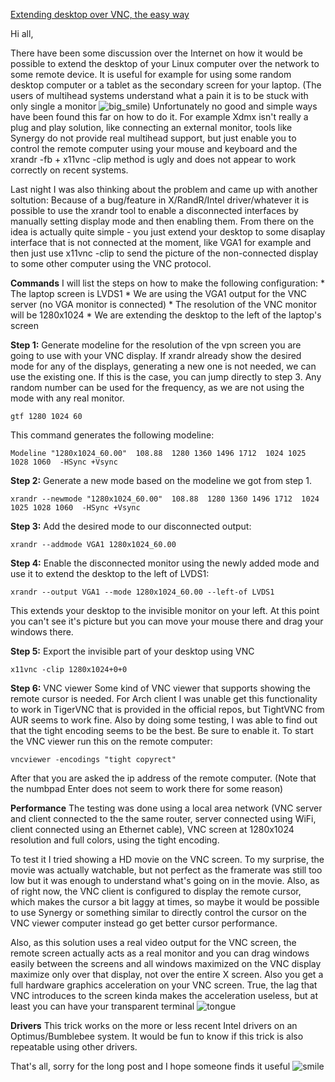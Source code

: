 [Extending desktop over VNC, the easy way](https://bbs.archlinux.org/viewtopic.php?id=191555) 

Hi all,

There have been some discussion over the Internet on how it would be possible to extend the desktop of your Linux computer over the network to some remote device. It is useful for example for using some random desktop computer or a tablet as the secondary screen for your laptop. (The users of multihead systems understand what a pain it is to be stuck with only single a monitor ![big_smile](https://bbs.archlinux.org/img/smilies/big_smile.png)) Unfortunately no good and simple ways have been found this far on how to do it.
For example Xdmx isn't really a plug and play solution, like connecting an external monitor, tools like Synergy do not provide real multihead support, but just enable you to control the remote computer using your mouse and keyboard and the xrandr -fb + x11vnc -clip method is ugly and does not appear to work correctly on recent systems.

Last night I was also thinking about the problem and came up with another soltution:
Because of a bug/feature in X/RandR/Intel driver/whatever it is possible to use the xrandr tool to enable a disconnected interfaces by manually setting display mode and then enabling them. From there on the idea is actually quite simple - you just extend your desktop to some disaplay interface that is not connected at the moment, like VGA1 for example and then just use x11vnc -clip to send the picture of the non-connected display to some other computer using the VNC protocol.

**Commands**
I will list the steps on how to make the following configuration:
\* The laptop screen is LVDS1
\* We are using the VGA1 output for the VNC server (no VGA monitor is connected)
\* The resolution of the VNC monitor will be 1280x1024
\* We are extending the desktop to the left of the laptop's screen

**Step 1:** Generate modeline for the resolution of the vpn screen you are going to use with your VNC display.
If xrandr already show the desired mode for any of the displays, generating a new one is not needed, we can use the existing one. If this is the case, you can jump directly to step 3.
Any random number can be used for the frequency, as we are not using the mode with any real monitor.

```
gtf 1280 1024 60
```

This command generates the following modeline:

```
Modeline "1280x1024_60.00"  108.88  1280 1360 1496 1712  1024 1025 1028 1060  -HSync +Vsync
```

**Step 2:** Generate a new mode based on the modeline we got from step 1.

```
xrandr --newmode "1280x1024_60.00"  108.88  1280 1360 1496 1712  1024 1025 1028 1060  -HSync +Vsync
```

**Step 3:** Add the desired mode to our disconnected output:

```
xrandr --addmode VGA1 1280x1024_60.00
```

**Step 4:** Enable the disconnected monitor using the newly added mode and use it to extend the desktop to the left of LVDS1:

```
xrandr --output VGA1 --mode 1280x1024_60.00 --left-of LVDS1
```

This extends your desktop to the invisible monitor on your left. At this point you can't see it's picture but you can move your mouse there and drag your windows there.

**Step 5:** Export the invisible part of your desktop using VNC

```
x11vnc -clip 1280x1024+0+0
```

**Step 6:** VNC viewer
Some kind of VNC viewer that supports showing the remote cursor is needed. For Arch client I was unable get this functionality to work in TigerVNC that is provided in the official repos, but TightVNC from AUR seems to work fine.
Also by doing some testing, I was able to find out that the tight encoding seems to be the best. Be sure to enable it.
To start the VNC viewer run this on the remote computer:

```
vncviewer -encodings "tight copyrect"
```

After that you are asked the ip address of the remote computer. (Note that the numbpad Enter does not seem to work there for some reason)

**Performance**
The testing was done using a local area network (VNC server and client connected to the the same router, server connected using WiFi, client connected using an Ethernet cable), VNC screen at 1280x1024 resolution and full colors, using the tight encoding.

To test it I tried showing a HD movie on the VNC screen. To my surprise, the movie was actually watchable, but not perfect as the framerate was still too low but it was enough to understand what's going on in the movie.
Also, as of right now, the VNC client is configured to display the remote cursor, which makes the cursor a bit laggy at times, so maybe it would be possible to use Synergy or something similar to directly control the cursor on the VNC viewer computer instead go get better cursor performance.

Also, as this solution uses a real video output for the VNC screen, the remote screen actually acts as a real monitor and you can drag windows easily between the screens and all windows maximized on the VNC display maximize only over that display, not over the entire X screen. Also you get a full hardware graphics acceleration on your VNC screen. True, the lag that VNC introduces to the screen kinda makes the acceleration useless, but at least you can have your transparent terminal ![tongue](https://bbs.archlinux.org/img/smilies/tongue.png)

**Drivers**
This trick works on the more or less recent Intel drivers on an Optimus/Bumblebee system. It would be fun to know if this trick is also repeatable using other drivers.

That's all, sorry for the long post and I hope someone finds it useful ![smile](https://bbs.archlinux.org/img/smilies/smile.png)